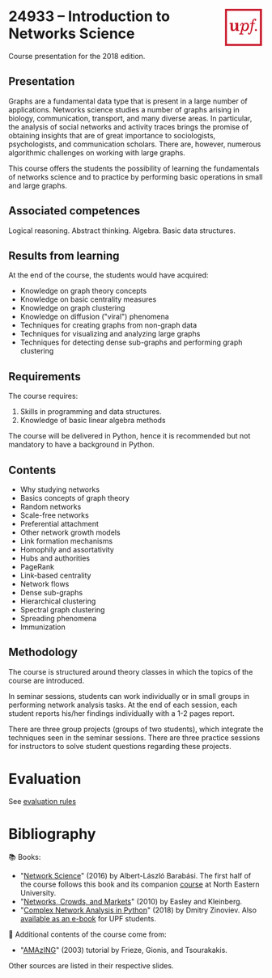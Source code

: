 # <img src="upf_logo.png" align="right" width="80"/>24933 – Introduction to Networks Science

Course presentation for the 2018 edition.

## Presentation

Graphs are a fundamental data type that is present in a large number of applications. Networks science studies a number of graphs arising in biology, communication, transport, and many diverse areas. In particular, the analysis of social networks and activity traces brings the promise of obtaining insights that are of great importance to sociologists, psychologists, and communication scholars. There are, however, numerous algorithmic challenges on working with large graphs.

This course offers the students the possibility of learning the fundamentals of networks science and to practice by performing basic operations in small and large graphs.

## Associated competences

Logical reasoning. Abstract thinking. Algebra. Basic data structures.

## Results from learning

At the end of the course, the students would have acquired:

* Knowledge on graph theory concepts
* Knowledge on basic centrality measures
* Knowledge on graph clustering
* Knowledge on diffusion ("viral") phenomena
* Techniques for creating graphs from non-graph data
* Techniques for visualizing and analyzing large graphs
* Techniques for detecting dense sub-graphs and performing graph clustering

## Requirements

The course requires:

1. Skills in programming and data structures.
2. Knowledge of basic linear algebra methods

The course will be delivered in Python, hence it is recommended but not mandatory to have a background in Python.

## Contents

* Why studying networks
* Basics concepts of graph theory
* Random networks
* Scale-free networks
* Preferential attachment
* Other network growth models
* Link formation mechanisms
* Homophily and assortativity
* Hubs and authorities
* PageRank
* Link-based centrality
* Network flows
* Dense sub-graphs
* Hierarchical clustering
* Spectral graph clustering
* Spreading phenomena
* Immunization

## Methodology

The course is structured around theory classes in which the topics of the course are introduced.

In seminar sessions, students can work individually or in small groups in performing network analysis tasks. At the end of each session, each student reports his/her findings individually with a 1-2 pages report.

There are three group projects (groups of two students), which integrate the techniques seen in the seminar sessions. There are three practice sessions for instructors to solve student questions regarding these projects.

# Evaluation

See [evaluation rules](upf-evaluation.md)

# Bibliography

:books: Books:

* "[Network Science](http://networksciencebook.com/)" (2016) by Albert-László Barabási. The first half of the course follows this book and its companion [course](https://www.barabasilab.com/course) at North Eastern University.
* "[Networks, Crowds, and Markets](https://www.cs.cornell.edu/home/kleinber/networks-book/)" (2010) by Easley and Kleinberg.
* "[Complex Network Analysis in Python](https://www.amazon.com/gp/product/1680502697/)" (2018) by Dmitry Zinoviev. Also [available as an e-book](https://upfinder.upf.edu/iii/encore/record/C__Rb1557007?lang=cat) for UPF students.

:link: Additional contents of the course come from:

* "[AMAzING](http://www.math.cmu.edu/~ctsourak/amazing.html)" (2003) tutorial by Frieze, Gionis, and Tsourakakis.

Other sources are listed in their respective slides.
